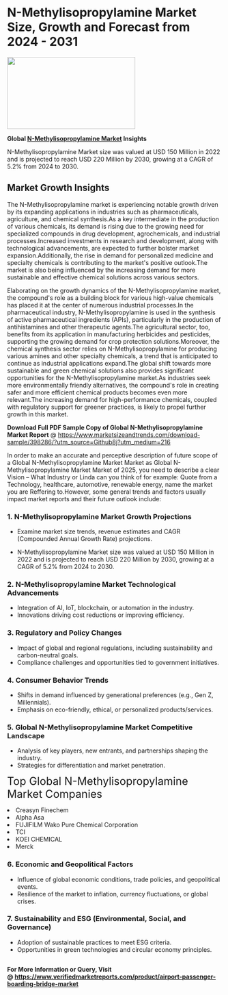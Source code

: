 <H1>N-Methylisopropylamine Market Size, Growth and Forecast from 2024 - 2031</H1><img class="aligncenter size-medium wp-image-584254" src="https://thirdeyenews.in/wp-content/uploads/2024/09/Global-Market-Research-300x168.jpeg" alt="" width="300" height="168" /><p><strong>Global&nbsp;<a href="https://www.marketsizeandtrends.com/download-sample/398286/?utm_source=Github8j?utm_medium=216">N-Methylisopropylamine Market</a> Insights</strong></p><p>N-Methylisopropylamine Market size was valued at USD 150 Million in 2022 and is projected to reach USD 220 Million by 2030, growing at a CAGR of 5.2% from 2024 to 2030.</p><p><h2>Market Growth Insights</h2> <p>The N-Methylisopropylamine market is experiencing notable growth driven by its expanding applications in industries such as pharmaceuticals, agriculture, and chemical synthesis.As a key intermediate in the production of various chemicals, its demand is rising due to the growing need for specialized compounds in drug development, agrochemicals, and industrial processes.Increased investments in research and development, along with technological advancements, are expected to further bolster market expansion.Additionally, the rise in demand for personalized medicine and specialty chemicals is contributing to the market's positive outlook.The market is also being influenced by the increasing demand for more sustainable and effective chemical solutions across various sectors.</p> <p>Elaborating on the growth dynamics of the N-Methylisopropylamine market, the compound's role as a building block for various high-value chemicals has placed it at the center of numerous industrial processes.In the pharmaceutical industry, N-Methylisopropylamine is used in the synthesis of active pharmaceutical ingredients (APIs), particularly in the production of antihistamines and other therapeutic agents.The agricultural sector, too, benefits from its application in manufacturing herbicides and pesticides, supporting the growing demand for crop protection solutions.Moreover, the chemical synthesis sector relies on N-Methylisopropylamine for producing various amines and other specialty chemicals, a trend that is anticipated to continue as industrial applications expand.The global shift towards more sustainable and green chemical solutions also provides significant opportunities for the N-Methylisopropylamine market.As industries seek more environmentally friendly alternatives, the compound's role in creating safer and more efficient chemical products becomes even more relevant.The increasing demand for high-performance chemicals, coupled with regulatory support for greener practices, is likely to propel further growth in this market.</p> <p><span class=""><strong>Download Full PDF Sample Copy of Global N-Methylisopropylamine Market Report</strong> @ <a href="https://www.marketsizeandtrends.com/download-sample/398286/?utm_source=Github8j?utm_medium=216" target="_blank">https://www.marketsizeandtrends.com/download-sample/398286/?utm_source=Github8j?utm_medium=216</a></span></p><p>In order to make an accurate and perceptive description of future scope of a Global&nbsp;N-Methylisopropylamine Market Market as Global&nbsp;N-Methylisopropylamine Market Market of 2025, you need to describe a clear Vision &ndash; What Industry or Linda can you think of for example: Quote from a Technology, healthcare, automotive, renewable energy, name the market you are Reffering to.However, some general trends and factors usually impact market reports and their future outlook include:</p><h3>1.&nbsp;<strong>N-Methylisopropylamine Market Growth Projections</strong></h3><ul><li>Examine market size trends, revenue estimates and CAGR (Compounded Annual Growth Rate) projections.</li><li><p>N-Methylisopropylamine Market size was valued at USD 150 Million in 2022 and is projected to reach USD 220 Million by 2030, growing at a CAGR of 5.2% from 2024 to 2030.</p></li></ul><h3>2.&nbsp;<strong>N-Methylisopropylamine Market Technological Advancements</strong></h3><ul><li>Integration of AI, IoT, blockchain, or automation in the industry.</li><li>Innovations driving cost reductions or improving efficiency.</li></ul><h3>3.&nbsp;<strong>Regulatory and Policy Changes</strong></h3><ul><li>Impact of global and regional regulations, including sustainability and carbon-neutral goals.</li><li>Compliance challenges and opportunities tied to government initiatives.</li></ul><h3>4.&nbsp;<strong>Consumer Behavior Trends</strong></h3><ul><li>Shifts in demand influenced by generational preferences (e.g., Gen Z, Millennials).</li><li>Emphasis on eco-friendly, ethical, or personalized products/services.</li></ul><h3>5.&nbsp;<strong>Global N-Methylisopropylamine Market Competitive Landscape</strong></h3><ul><li>Analysis of key players, new entrants, and partnerships shaping the industry.</li><li>Strategies for differentiation and market penetration.</li></ul><p data-pm-slice="1 1 []"><span style="color: inherit; font-family: inherit; font-size: 25px;">Top Global N-Methylisopropylamine Market Companies</span></p><div class="" data-test-id=""><p><li>Creasyn Finechem</li><li> Alpha Asa</li><li> FUJIFILM Wako Pure Chemical Corporation</li><li> TCI</li><li> KOEI CHEMICAL</li><li> Merck</li></p></div><h3>6.&nbsp;<strong>Economic and Geopolitical Factors</strong></h3><ul><li>Influence of global economic conditions, trade policies, and geopolitical events.</li><li>Resilience of the market to inflation, currency fluctuations, or global crises.</li></ul><h3>7.&nbsp;<strong>Sustainability and ESG (Environmental, Social, and Governance)</strong></h3><ul><li>Adoption of sustainable practices to meet ESG criteria.</li><li>Opportunities in green technologies and circular economy principles.</li></ul><h2><strong style="font-size: 14px;">For More Information or Query, Visit @&nbsp;</strong><a style="background-color: #ffffff; font-size: 14px;" href="https://www.marketsizeandtrends.com/report/n-methylisopropylamine-market/" target="_blank">https://www.verifiedmarketreports.com/product/airport-passenger-boarding-bridge-market</a></h2>